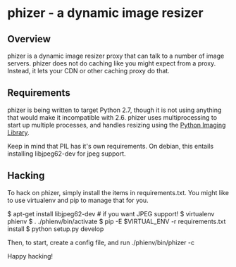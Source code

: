 # phizer - a dynamic image resizer

## Overview

phizer is a dynamic image resizer proxy that can talk to a number of
image servers. phizer does not do caching like you might expect from
a proxy. Instead, it lets your CDN or other caching proxy do that.

## Requirements

phizer is being written to target Python 2.7, though it is not using
anything that would make it incompatible with 2.6. phizer uses 
multiprocessing to start up multiple processes, and handles resizing
using the [Python Imaging Library](http://www.pythonware.com/products/pil/).

Keep in mind that PIL has it's own requirements. On debian, this entails
installing libjpeg62-dev for jpeg support.

## Hacking

To hack on phizer, simply install the items in requirements.txt. You might
like to use virtualenv and pip to manage that for you.

  $ apt-get install libjpeg62-dev # if you want JPEG support!
  $ virtualenv phienv
  $ . ./phienv/bin/activate
  $ pip -E $VIRTUAL_ENV -r requirements.txt install 
  $ python setup.py develop
  
Then, to start, create a config file, and run ./phienv/bin/phizer -c <configfile>

Happy hacking!
